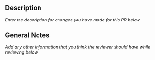 ## Description

*Enter the description for changes you have made for this PR below*

## General Notes

*Add any other information that you think the reviewer should have while reviewing below*